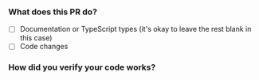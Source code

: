 <!--
  Thanks for submitting a pull request!
  We appreciate you spending the time to work on these changes. Please provide enough information so that others can review your pull request.
-->

### What does this PR do?

<!-- **Please explain what your changes do**, example: -->

- [ ] Documentation or TypeScript types (it's okay to leave the rest blank in this case)
- [ ] Code changes

### How did you verify your code works?

<!-- **For code changes, please include automated tests**. Feel free to uncomment the line below -->

<!-- I wrote automated tests -->

<!--
  Demonstrate the code is solid. Example: The exact commands you ran and their output, screenshots / videos if the pull request changes the user interface.
  How exactly did you verify that your PR solves the issue you wanted to solve?
  If you leave this empty, your PR will very likely be closed.
-->
